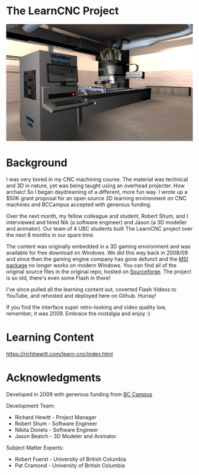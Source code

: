 # The LearnCNC Project
![LearnCNC screenshot 1](https://github.com/richhewitt/learn-cnc/blob/main/screenshots/LearnCNC1.jpg)

# Background
I was very bored in my CNC machining course.  The material was technical and 3D in nature, yet was being taught using an overhead projecter.  How archaic!  So I began daydreaming of a different, more fun way.  I wrote up a $50K grant proposal for an open source 3D learning environment on CNC machines and BCCampus accepted with generous funding.

Over the next month, my fellow colleague and student, Robert Shum, and I interviewed and hired  Nik (a software engineer) and Jason (a 3D modeller and animator).  Our team of 4 UBC students built The LearnCNC project over the next 8 months in our spare time.

The content was originally embedded in a 3D gaming environment and was available for free download on Windows.  We did this way back in 2008/09 and since then the gaming engine company has gone defunct and the [MSI package](https://sourceforge.net/projects/learn-cnc-game/files/learn-cnc-game/LearnCNCGame_v1.0.0.msi) no longer works on modern Windows.  You can find all of the original source files in the original repo, hosted on [Sourceforge](https://sourceforge.net/projects/learn-cnc-game/).  The project is so old, there's even some Flash in there!

I've since pulled all the learning content out, coverted Flash Videos to YouTube, and rehosted and deployed here on Github.  Hurray!

If you find the interface super retro-looking and video quality low, remember, it was 2009.  Embrace the nostalgia and enjoy :)

# Learning Content
https://richhewitt.com/learn-cnc/index.html

# Acknowledgments 
Developed in 2009 with generous funding from [BC Campus](https://bccampus.ca/)

Development Team:
- Richard Hewitt - Project Manager
- Robert Shum - Software Engineer
- Nikita Donets - Software Engineer
- Jason Beatch - 3D Modeler and Animator

Subject Matter Experts:
- Robert Fuerst - University of British Columbia
- Pat Cramond - University of British Columbia


